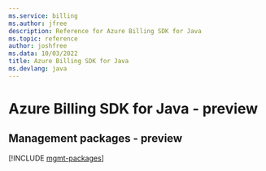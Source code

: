 ```yaml
---
ms.service: billing
ms.author: jfree
description: Reference for Azure Billing SDK for Java
ms.topic: reference
author: joshfree
ms.data: 10/03/2022
title: Azure Billing SDK for Java
ms.devlang: java
---
```

# Azure Billing SDK for Java - preview

## Management packages - preview
[!INCLUDE [mgmt-packages](billing-mgmt-index.md)]